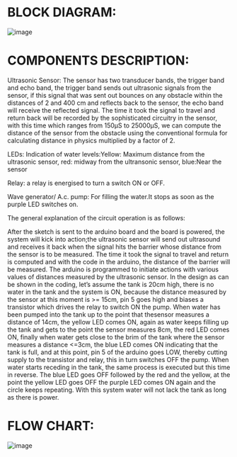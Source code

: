# BLOCK DIAGRAM:

![image](https://user-images.githubusercontent.com/85006836/157017543-e0af73e6-208a-4bd9-aab8-c476fd9d5a87.png)












# COMPONENTS DESCRIPTION:

Ultrasonic Sensor: The sensor has two transducer bands, the trigger band and echo band, the trigger band sends out ultrasonic signals from the sensor, if this signal that was sent out bounces on any obstacle within the distances of 2 and 400 cm and reflects back to the sensor, the echo band will receive the reflected signal. The time it took the signal to travel and return back will be recorded by the sophisticated circuitry in the sensor, with this time which ranges from 150µS to 25000µS, we can compute the distance of the sensor from the obstacle using the conventional formula for calculating distance in physics multiplied by a factor of 2.

LEDs: Indication of water levels:Yellow: Maximum distance from the ultrasonic sensor, red: midway from the ultransonic sensor, blue:Near the sensor

Relay: a relay is energised to turn a switch ON or OFF.

Wave generator/ A.c. pump: For filling the water.It stops as soon as the purple LED switches on.






The general explanation of the circuit operation is as follows:

After the sketch is sent to the arduino board and the board is powered, the system will kick into action;the ultrasonic sensor will send out ultrasound and receives it back when the signal hits the barrier whose distance from the sensor is to be measured. The time it took the signal to travel and return is computed and with the code in the arduino, the distance of the barrier will be measured. The arduino is programmed to initiate actions with various values of distances measured by the ultrasonic sensor. In the design as can be shown in the coding, let’s assume the tank is 20cm high, there is no water in the tank and the system is ON, because the distance measured by the sensor at this moment is >= 15cm, pin 5 goes high and biases a transistor which drives the relay to switch ON the pump. When water has been pumped into the tank up to the point that thesensor measures a distance of 14cm, the yellow LED comes ON, again as water keeps filling up the tank and gets to the point the sensor measures 8cm, the red LED comes ON, finally when water gets close to the brim of the tank where the sensor measures a distance <=3cm, the blue LED comes ON indicating that the tank is full, and at this point, pin 5 of the arduino goes LOW, thereby cutting supply to the transistor and relay, this in turn switches OFF the pump. When water starts receding in the tank, the same process is executed but this time in reverse. The blue LED goes OFF followed by the red and the yellow, at the point the yellow LED goes OFF the purple LED comes ON again and the circle keeps repeating. With this system water will not lack the tank as long as there is power.


# FLOW CHART:

![image](https://user-images.githubusercontent.com/85006836/157017447-fd8e5612-fd34-40b0-bc8d-364e44eff4b5.png)

